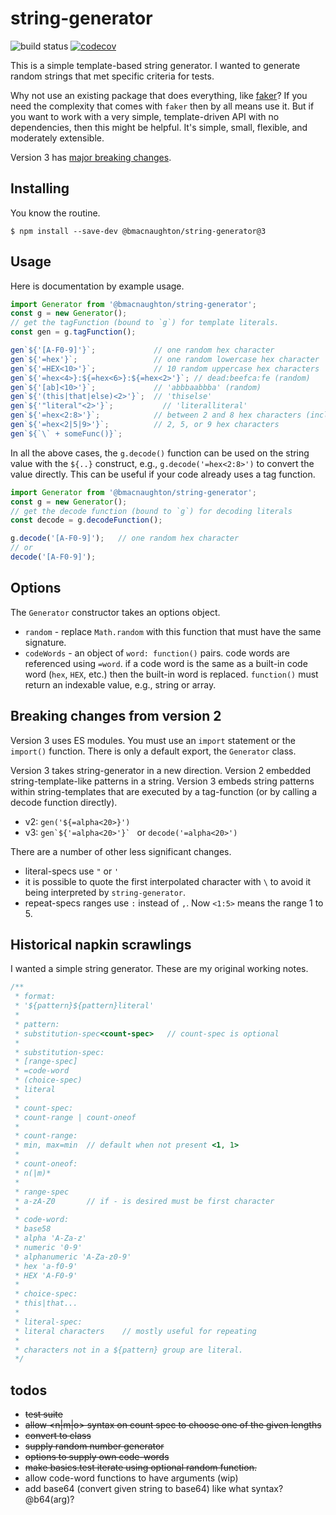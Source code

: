 
# string-generator

![build status](https://github.com/bmacnaughton/string-generator/actions/workflows/on-new-code.yml/badge.svg?branch=master) [![codecov](https://codecov.io/gh/bmacnaughton/string-generator/branch/master/graph/badge.svg?token=MUWZJSTWPJ)](https://codecov.io/gh/bmacnaughton/string-generator)

This is a simple template-based string generator. I wanted to generate
random strings that met specific criteria for tests.

Why not use an existing package that does everything, like [faker](https://github.com/Marak/Faker.js)?
If you need the complexity that comes with `faker` then by all means use
it. But if you want to work with a very simple, template-driven API with
no dependencies, then this might be helpful. It's simple, small, flexible,
and moderately extensible.

Version 3 has [major breaking changes](#breaking-changes-from-version-2).

## Installing

You know the routine.

`$ npm install --save-dev @bmacnaughton/string-generator@3`

## Usage

Here is documentation by example usage.

```js
import Generator from '@bmacnaughton/string-generator';
const g = new Generator();
// get the tagFunction (bound to `g`) for template literals.
const gen = g.tagFunction();

gen`${'[A-F0-9]'}`;             // one random hex character
gen`${'=hex'}`;                 // one random lowercase hex character
gen`${'=HEX<10>'}`;             // 10 random uppercase hex characters
gen`${'=hex<4>}:${=hex<6>}:${=hex<2>'}`; // dead:beefca:fe (random)
gen`${'[ab]<10>'}`;             // 'abbbaabbba' (random)
gen`${'(this|that|else)<2>'}`;  // 'thiselse'
gen`${'"literal"<2>'}`;           // 'literalliteral'
gen`${'=hex<2:8>'}`;            // between 2 and 8 hex characters (inclusive)
gen`${'=hex<2|5|9>'}`;          // 2, 5, or 9 hex characters
gen`${`\` + someFunc()}`;
```

In all the above cases, the `g.decode()` function can be used on the
string value with the `${..}` construct, e.g., `g.decode('=hex<2:8>')`
to convert the value directly. This can be useful if your code already
uses a tag function.

```js
import Generator from '@bmacnaughton/string-generator';
const g = new Generator();
// get the decode function (bound to `g`) for decoding literals
const decode = g.decodeFunction();

g.decode('[A-F0-9]');   // one random hex character
// or
decode('[A-F0-9]');
```

## Options

The `Generator` constructor takes an options object.

- `random` - replace `Math.random` with this function that must have the same signature.
- `codeWords` - an object of `word: function()` pairs. code words are referenced using `=word`. if
a code word is the same as a built-in code word (`hex`, `HEX`, etc.) then the built-in word is
replaced. `function()` must return an indexable value, e.g., string or array.

## Breaking changes from version 2

Version 3 uses ES modules. You must use an `import` statement or the `import()` function.
There is only a default export, the `Generator` class.

Version 3 takes string-generator in a new direction. Version 2 embedded string-template-like
patterns in a string. Version 3 embeds string patterns within string-templates that are executed
by a tag-function (or by calling a decode function directly).

- v2: `gen('${=alpha<20>}')`
- v3: ``gen`${'=alpha<20>'}` `` or `decode('=alpha<20>')`

There are a number of other less significant changes.
- literal-specs use `"` or `'`
- it is possible to quote the first interpolated character with `\` to avoid it
being interpreted by `string-generator`.
- repeat-specs ranges use `:` instead of `,`. Now `<1:5>` means the range 1 to 5.


## Historical napkin scrawlings

I wanted a simple string generator. These are my original working notes.

```js
/**
 * format:
 * '${pattern}${pattern}literal'
 *
 * pattern:
 * substitution-spec<count-spec>   // count-spec is optional
 *
 * substitution-spec:
 * [range-spec]
 * =code-word
 * (choice-spec)
 * literal
 *
 * count-spec:
 * count-range | count-oneof
 *
 * count-range:
 * min, max=min  // default when not present <1, 1>
 *
 * count-oneof:
 * n(|m)*
 *
 * range-spec
 * a-zA-Z0       // if - is desired must be first character
 *
 * code-word:
 * base58
 * alpha 'A-Za-z'
 * numeric '0-9'
 * alphanumeric 'A-Za-z0-9'
 * hex 'a-f0-9'
 * HEX 'A-F0-9'
 *
 * choice-spec:
 * this|that...
 *
 * literal-spec:
 * literal characters    // mostly useful for repeating
 *
 * characters not in a ${pattern} group are literal.
 */
```

## todos

- ~~test suite~~
- ~~allow <n|m|o> syntax on count spec to choose one of the given lengths~~
- ~~convert to class~~
- ~~supply random number generator~~
- ~~options to supply own code-words~~
- ~~make basics.test iterate using optional random function.~~
- allow code-word functions to have arguments (wip)
- add base64 (convert given string to base64) like what syntax? @b64(arg)?
